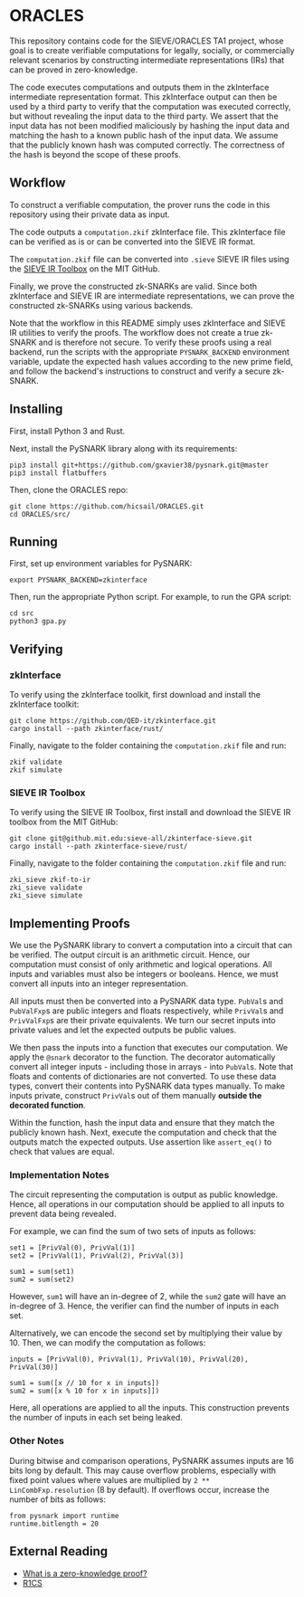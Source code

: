 # ORACLES

This repository contains code for the SIEVE/ORACLES TA1 project, whose goal is to create verifiable computations for legally, socially, or commercially relevant scenarios by constructing intermediate representations (IRs) that can be proved in zero-knowledge. 

The code executes computations and outputs them in the zkInterface intermediate representation format. This zkInterface output can then be used by a third party to verify that the computation was executed correctly, but without revealing the input data to the third party. We assert that the input data has not been modified maliciously by hashing the input data and matching the hash to a known public hash of the input data. We assume that the publicly known hash was computed correctly. The correctness of the hash is beyond the scope of these proofs.

## Workflow
To construct a verifiable computation, the prover runs the code in this repository using their private data as input.

The code outputs a `computation.zkif` zkInterface file. This zkInterface file can be verified as is or can be converted into the SIEVE IR format.

The `computation.zkif` file can be converted into `.sieve` SIEVE IR files using the [SIEVE IR Toolbox](https://github.mit.edu/sieve-all/zkinterface-sieve) on the MIT GitHub. 

Finally, we prove the constructed zk-SNARKs are valid. Since both zkInterface and SIEVE IR are intermediate representations, we can prove the constructed zk-SNARKs using various backends. 

Note that the workflow in this README simply uses zkInterface and SIEVE IR utilities to verify the proofs. The workflow does not create a true zk-SNARK and is therefore not secure. To verify these proofs using a real backend, run the scripts with the appropriate `PYSNARK_BACKEND` environment variable, update the expected hash values according to the new prime field, and follow the backend's instructions to construct and verify a secure zk-SNARK.

## Installing

First, install Python 3 and Rust.

Next, install the PySNARK library along with its requirements:
```
pip3 install git+https://github.com/gxavier38/pysnark.git@master
pip3 install flatbuffers
```

Then, clone the ORACLES repo:
```
git clone https://github.com/hicsail/ORACLES.git
cd ORACLES/src/
```

## Running

First, set up environment variables for PySNARK:
```
export PYSNARK_BACKEND=zkinterface
```

Then, run the appropriate Python script. For example, to run the GPA script:
```
cd src 
python3 gpa.py
```

## Verifying

### zkInterface

To verify using the zkInterface toolkit, first download and install the zkInterface toolkit:
```
git clone https://github.com/QED-it/zkinterface.git
cargo install --path zkinterface/rust/
```

Finally, navigate to the folder containing the `computation.zkif` file and run:
```
zkif validate
zkif simulate
```

### SIEVE IR Toolbox

To verify using the SIEVE IR Toolbox, first install and download the SIEVE IR toolbox from the MIT GitHub:
```
git clone git@github.mit.edu:sieve-all/zkinterface-sieve.git
cargo install --path zkinterface-sieve/rust/
```

Finally, navigate to the folder containing the `computation.zkif` file and run:
```
zki_sieve zkif-to-ir
zki_sieve validate
zki_sieve simulate
```

## Implementing Proofs

We use the PySNARK library to convert a computation into a circuit that can be verified. The output circuit is an arithmetic circuit. Hence, our computation must consist of only arithmetic and logical operations. All inputs and variables must also be integers or booleans. Hence, we must convert all inputs into an integer representation.

All inputs must then be converted into a PySNARK data type. `PubVal`s and `PubValFxp`s are public integers and floats respectively, while `PrivVal`s and `PrivValFxp`s are their private equivalents. We turn our secret inputs into private values and let the expected outputs be public values.

We then pass the inputs into a function that executes our computation. We apply the `@snark` decorator to the function. The decorator automatically convert all integer inputs - including those in arrays - into `PubVal`s. Note that floats and contents of dictionaries are not converted. To use these data types, convert their contents into PySNARK data types manually. To make inputs private, construct `PrivVal`s out of them manually **outside the decorated function**. 

Within the function, hash the input data and ensure that they match the publicly known hash. Next, execute the computation and check that the outputs match the expected outputs. Use assertion like `assert_eq()` to check that values are equal.

### Implementation Notes

The circuit representing the computation is output as public knowledge. Hence, all operations in our computation should be applied to all inputs to prevent data being revealed. 

For example, we can find the sum of two sets of inputs as follows:
```
set1 = [PrivVal(0), PrivVal(1)]
set2 = [PrivVal(1), PrivVal(2), PrivVal(3)]

sum1 = sum(set1)
sum2 = sum(set2)
```
However, `sum1` will have an in-degree of 2, while the `sum2` gate will have an in-degree of 3. Hence, the verifier can find the number of inputs in each set.

Alternatively, we can encode the second set by multiplying their value by 10. Then, we can modify the computation as follows:
```
inputs = [PrivVal(0), PrivVal(1), PrivVal(10), PrivVal(20), PrivVal(30)]

sum1 = sum([x // 10 for x in inputs])
sum2 = sum([x % 10 for x in inputs]])
```
Here, all operations are applied to all the inputs. This construction prevents the number of inputs in each set being leaked.

### Other Notes

During bitwise and comparison operations, PySNARK assumes inputs are 16 bits long by default.
This may cause overflow problems, especially with fixed point values where values are multiplied by `2 ** LinCombFxp.resolution` (8 by default).
If overflows occur, increase the number of bits as follows:
```
from pysnark import runtime
runtime.bitlength = 20
```

## External Reading
* [What is a zero-knowledge proof?](https://zkp.science/)
* [R1CS](http://www.zeroknowledgeblog.com/index.php/the-pinocchio-protocol/r1cs)

